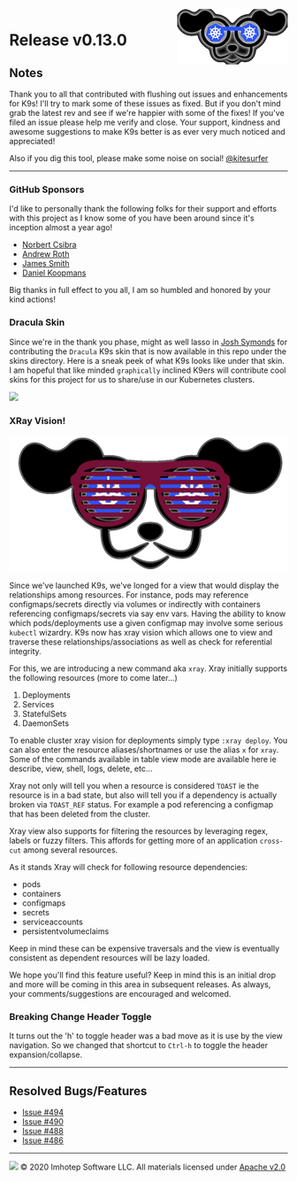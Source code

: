<img src="https://raw.githubusercontent.com/derailed/k9s/master/assets/k9s_small.png" align="right" width="200" height="auto"/>

# Release v0.13.0

## Notes

Thank you to all that contributed with flushing out issues and enhancements for K9s! I'll try to mark some of these issues as fixed. But if you don't mind grab the latest rev and see if we're happier with some of the fixes! If you've filed an issue please help me verify and close. Your support, kindness and awesome suggestions to make K9s better is as ever very much noticed and appreciated!

Also if you dig this tool, please make some noise on social! [@kitesurfer](https://twitter.com/kitesurfer)

---

### GitHub Sponsors

I'd like to personally thank the following folks for their support and efforts with this project as I know some of you have been around since it's inception almost a year ago!

* [Norbert Csibra](https://github.com/ncsibra)
* [Andrew Roth](https://github.com/RothAndrew)
* [James Smith](https://github.com/sedders123)
* [Daniel Koopmans](https://github.com/fsdaniel)

Big thanks in full effect to you all, I am so humbled and honored by your kind actions!

### Dracula Skin

Since we're in the thank you phase, might as well lasso in [Josh Symonds](https://github.com/Veraticus) for contributing the `Dracula` K9s skin that is now available in this repo under the skins directory. Here is a sneak peek of what K9s looks like under that skin. I am hopeful that like minded `graphically` inclined K9ers will contribute cool skins for this project for us to share/use in our Kubernetes clusters.

<img src="https://raw.githubusercontent.com/derailed/k9s/master/assets/skins/dracula.png"/>

### XRay Vision!

<img src="https://raw.githubusercontent.com/derailed/k9s/master/assets/k9s_xray.png"/>

Since we've launched K9s, we've longed for a view that would display the relationships among resources. For instance, pods may reference configmaps/secrets directly via volumes or indirectly with containers referencing configmaps/secrets via say env vars. Having the ability to know which pods/deployments use a given configmap may involve some serious `kubectl` wizardry. K9s now has xray vision which allows one to view and traverse these relationships/associations as well as check for referential integrity.

For this, we are introducing a new command aka `xray`. Xray initially supports the following resources (more to come later...)

1. Deployments
2. Services
3. StatefulSets
4. DaemonSets

To enable cluster xray vision for deployments simply type `:xray deploy`. You can also enter the resource aliases/shortnames or use the alias `x` for `xray`. Some of the commands available in table view mode are available here ie describe, view, shell, logs, delete, etc...

Xray not only will tell you when a resource is considered `TOAST` ie the resource is in a bad state, but also will tell you if a dependency is actually broken via `TOAST_REF` status. For example a pod referencing a configmap that has been deleted from the cluster.

Xray view also supports for filtering the resources by leveraging regex, labels or fuzzy filters. This affords for getting more of an application `cross-cut` among several resources.

As it stands Xray will check for following resource dependencies:

* pods
* containers
* configmaps
* secrets
* serviceaccounts
* persistentvolumeclaims

Keep in mind these can be expensive traversals and the view is eventually consistent as dependent resources will be lazy loaded.

We hope you'll find this feature useful? Keep in mind this is an initial drop and more will be coming in this area in subsequent releases. As always, your comments/suggestions are encouraged and welcomed.

### Breaking Change Header Toggle

It turns out the 'h' to toggle header was a bad move as it is use by the view navigation. So we changed that shortcut to `Ctrl-h` to toggle the header expansion/collapse.

---

## Resolved Bugs/Features

* [Issue #494](https://github.com/kswapd/k11s/issues/494)
* [Issue #490](https://github.com/kswapd/k11s/issues/490)
* [Issue #488](https://github.com/kswapd/k11s/issues/488)
* [Issue #486](https://github.com/kswapd/k11s/issues/486)

---

<img src="https://raw.githubusercontent.com/derailed/k9s/master/assets/imhotep_logo.png" width="32" height="auto"/> © 2020 Imhotep Software LLC. All materials licensed under [Apache v2.0](http://www.apache.org/licenses/LICENSE-2.0)
